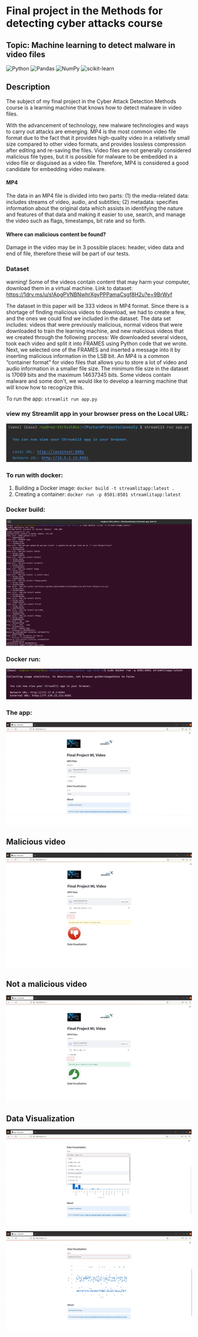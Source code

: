 # Final project in the Methods for detecting cyber attacks course
## Topic: Machine learning to detect malware in video files

![Python](https://img.shields.io/badge/python-3670A0?style=for-the-badge&logo=python&logoColor=ffdd54) ![Pandas](https://img.shields.io/badge/pandas-%23150458.svg?style=for-the-badge&logo=pandas&logoColor=white) ![NumPy](https://img.shields.io/badge/numpy-%23013243.svg?style=for-the-badge&logo=numpy&logoColor=white) ![scikit-learn](https://img.shields.io/badge/scikit--learn-%23F7931E.svg?style=for-the-badge&logo=scikit-learn&logoColor=white)

## Description

The subject of my final project in the Cyber Attack Detection Methods course is a learning machine that knows how to detect malware in video files.

With the advancement of technology, new malware technologies and ways to carry out  attacks are emerging.
MP4 is the most common video file format due to the fact that it provides high-quality video in a relatively small size compared to other video formats, and provides lossless compression after editing and re-saving the files. Video files are not generally considered malicious file types, but it is possible for malware to be embedded in a video file or disguised as a video file. Therefore, MP4 is considered a good candidate for embedding video malware. 

#### MP4
The data in an MP4 file is divided into two parts:
(1) the media-related data: includes streams of video, audio, and subtitles; 
(2) metadata: specifies information about the original data which assists in identifying the nature and features of that data and making it easier to use, search, and manage the video such as flags, timestamps, bit rate and so forth.

#### Where can malicious content be found?
Damage in the video may be in 3 possible places: header, video data and end of file, therefore these will be part of our tests.

### Dataset
warning! Some of the videos contain content that may harm your computer, download them in a virtual machine. Link to dataset: https://1drv.ms/u/s!ApgPVNBNwhrXgyPPPamaCsgf8H2u?e=9BrWyf

The dataset in this paper will be 333 videos in MP4 format. Since there is a shortage of finding malicious videos to download, we had to create a few, and the ones we could find we included in the dataset. The data set includes: videos that were previously malicious, normal videos that were downloaded to train the learning machine, and new malicious videos that we created through the following process: We downloaded several videos, took each video and split it into FRAMES using Python code that we wrote. Next, we selected one of the FRAMES and inserted a message into it by inserting malicious information in the LSB bit. An MP4 is a common “container format” for video files that allows you to store a lot of video and audio information in a smaller file size. The minimum file size in the dataset is 17069 bits and the maximum 14637345 bits. Some videos contain malware and some don't, we would like to develop a learning machine that will know how to recognize this. 



To run the app: `streamlit run app.py`
### view my Streamlit app in your browser press on the Local URL:
![run](https://github.com/RazElbaz/Task-1-Anomaly-detection/blob/main/images/run.png)

### To run with docker:
1) Building a Docker image:
`docker build -t streamlitapp:latest .`
2) Creating a container:
`docker run -p 8501:8501 streamlitapp:latest`

### Docker build:

![dockerbuild](https://github.com/RazElbaz/Final-Project-Machine-Learning-Malicious-Video/blob/main/pictures/docker_build.png)

### Docker run:

![dockerrun](https://github.com/RazElbaz/Final-Project-Machine-Learning-Malicious-Video/blob/main/pictures/docker_run.png)

### The app:

![app](https://github.com/RazElbaz/Final-Project-Machine-Learning-Malicious-Video/blob/main/pictures/sreamlit_app.png)

## Malicious video

![mal_video](https://github.com/RazElbaz/Final-Project-Machine-Learning-Malicious-Video/blob/main/pictures/mal_video.png)

## Not a malicious video

![not_mal_video](https://github.com/RazElbaz/Final-Project-Machine-Learning-Malicious-Video/blob/main/pictures/not_mal_video.png)

## Data Visualization

![chart1](https://github.com/RazElbaz/Final-Project-Machine-Learning-Malicious-Video/blob/main/pictures/data_chart.png)

![chart2](https://github.com/RazElbaz/Final-Project-Machine-Learning-Malicious-Video/blob/main/pictures/data_chart_2.png)


